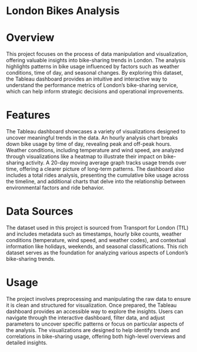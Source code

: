 # London Bikes Analysis

# Overview
This project focuses on the process of data manipulation and visualization, offering valuable insights into bike-sharing trends in London. The analysis highlights patterns in bike usage influenced by factors such as weather conditions, time of day, and seasonal changes. By exploring this dataset, the Tableau dashboard provides an intuitive and interactive way to understand the performance metrics of London’s bike-sharing service, which can help inform strategic decisions and operational improvements.

# Features
The Tableau dashboard showcases a variety of visualizations designed to uncover meaningful trends in the data. An hourly analysis chart breaks down bike usage by time of day, revealing peak and off-peak hours. Weather conditions, including temperature and wind speed, are analyzed through visualizations like a heatmap to illustrate their impact on bike-sharing activity. A 20-day moving average graph tracks usage trends over time, offering a clearer picture of long-term patterns. The dashboard also includes a total rides analysis, presenting the cumulative bike usage across the timeline, and additional charts that delve into the relationship between environmental factors and ride behavior.

# Data Sources
The dataset used in this project is sourced from Transport for London (TfL) and includes metadata such as timestamps, hourly bike counts, weather conditions (temperature, wind speed, and weather codes), and contextual information like holidays, weekends, and seasonal classifications. This rich dataset serves as the foundation for analyzing various aspects of London’s bike-sharing trends.

# Usage
The project involves preprocessing and manipulating the raw data to ensure it is clean and structured for visualization. Once prepared, the Tableau dashboard provides an accessible way to explore the insights. Users can navigate through the interactive dashboard, filter data, and adjust parameters to uncover specific patterns or focus on particular aspects of the analysis. The visualizations are designed to help identify trends and correlations in bike-sharing usage, offering both high-level overviews and detailed insights.
